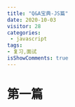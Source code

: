 ```yaml
---
title: "Q&A宝典-JS篇"
date: 2020-10-03
visitor: 28
categories:
 - javascript
tags:
- 复习,面试
isShowComments: true
---
```


<Boxx/>
 
# 第一篇 
## 
